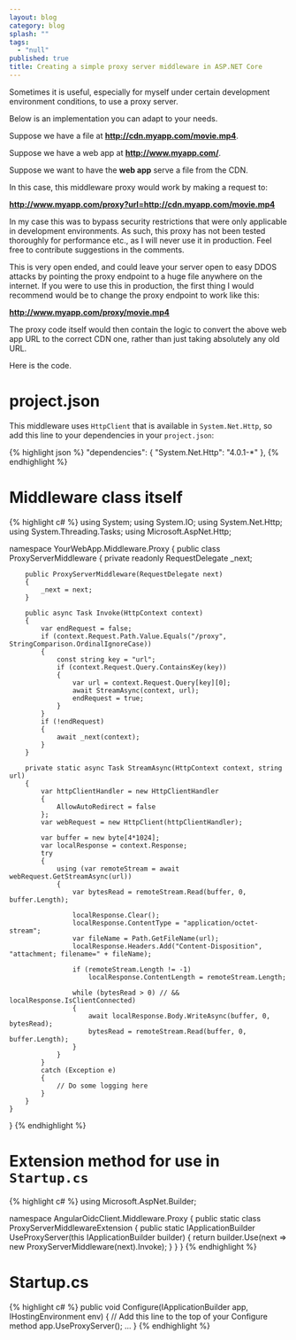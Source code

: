 ```yaml
---
layout: blog
category: blog
splash: ""
tags: 
  - "null"
published: true
title: Creating a simple proxy server middleware in ASP.NET Core
---
```



Sometimes it is useful, especially for myself under certain development environment conditions, to use a proxy server.

Below is an implementation you can adapt to your needs.

Suppose we have a file at **http://cdn.myapp.com/movie.mp4**.

Suppose we have a web app at **http://www.myapp.com/**.

Suppose we want to have the **web app** serve a file from the CDN.

In this case, this middleware proxy would work by making a request to:

**http://www.myapp.com/proxy?url=http://cdn.myapp.com/movie.mp4**

In my case this was to bypass security restrictions that were only applicable in development environments. As such, this proxy has not been tested thoroughly for performance etc., as I will never use it in production. Feel free to contribute suggestions in the comments.

This is very open ended, and could leave your server open to easy DDOS attacks by pointing the proxy endpoint to a huge file anywhere on the internet. If you were to use this in production, the first thing I would recommend would be to change the proxy endpoint to work like this:

**http://www.myapp.com/proxy/movie.mp4**

The proxy code itself would then contain the logic to convert the above web app URL to the correct CDN one, rather than just taking absolutely any old URL.

Here is the code.

# project.json

This middleware uses `HttpClient` that is available in `System.Net.Http`, so add this line to your dependencies in your `project.json`:

{% highlight json %}
  "dependencies": {
    "System.Net.Http": "4.0.1-*"
  },
{% endhighlight %}

# Middleware class itself

{% highlight c# %}
using System;
using System.IO;
using System.Net.Http;
using System.Threading.Tasks;
using Microsoft.AspNet.Http;

namespace YourWebApp.Middleware.Proxy
{
    public class ProxyServerMiddleware
    {
        private readonly RequestDelegate _next;

        public ProxyServerMiddleware(RequestDelegate next)
        {
            _next = next;
        }

        public async Task Invoke(HttpContext context)
        {
            var endRequest = false;
            if (context.Request.Path.Value.Equals("/proxy", StringComparison.OrdinalIgnoreCase))
            {
                const string key = "url";
                if (context.Request.Query.ContainsKey(key))
                {
                    var url = context.Request.Query[key][0];
                    await StreamAsync(context, url);
                    endRequest = true;
                }
            }
            if (!endRequest)
            {
                await _next(context);
            }
        }

        private static async Task StreamAsync(HttpContext context, string url)
        {
            var httpClientHandler = new HttpClientHandler
            {
                AllowAutoRedirect = false
            };
            var webRequest = new HttpClient(httpClientHandler);

            var buffer = new byte[4*1024];
            var localResponse = context.Response;
            try
            {
                using (var remoteStream = await webRequest.GetStreamAsync(url))
                {
                    var bytesRead = remoteStream.Read(buffer, 0, buffer.Length);

                    localResponse.Clear();
                    localResponse.ContentType = "application/octet-stream";
                    var fileName = Path.GetFileName(url);
                    localResponse.Headers.Add("Content-Disposition", "attachment; filename=" + fileName);

                    if (remoteStream.Length != -1)
                        localResponse.ContentLength = remoteStream.Length;

                    while (bytesRead > 0) // && localResponse.IsClientConnected)
                    {
                        await localResponse.Body.WriteAsync(buffer, 0, bytesRead);
                        bytesRead = remoteStream.Read(buffer, 0, buffer.Length);
                    }
                }
            }
            catch (Exception e)
            {
                // Do some logging here
            }
        }
    }
}
{% endhighlight %}

# Extension method for use in `Startup.cs`

{% highlight c# %}
using Microsoft.AspNet.Builder;

namespace AngularOidcClient.Middleware.Proxy
{
    public static class ProxyServerMiddlewareExtension
    {
        public static IApplicationBuilder UseProxyServer(this IApplicationBuilder builder)
        {
            return builder.Use(next => new ProxyServerMiddleware(next).Invoke);
        }
    }
}
{% endhighlight %}

# Startup.cs

{% highlight c# %}
    public void Configure(IApplicationBuilder app, IHostingEnvironment env)
    {
        // Add this line to the top of your Configure method
        app.UseProxyServer();
        ...
    }
{% endhighlight %}
